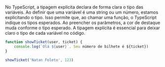 
No TypeScript, a tipagem explícita declara de forma clara o tipo das variáveis. Ao definir que uma variável é uma string ou um número, estamos explicitando o tipo. Isso permite que, ao chamar uma função, o TypeScript indique os tipos esperados. Ao preencher os parâmetros, a cor de destaque muda conforme o tipo esperado. A tipagem explícita é essencial para deixar claro o tipo de cada variável no código.

```ts
function showTicket(user, ticket) {
	console.log(`Olá ${user}`. Seu número de bilhete é ${ticket})
}

showTicket('Natan Foleto', 123)
```




